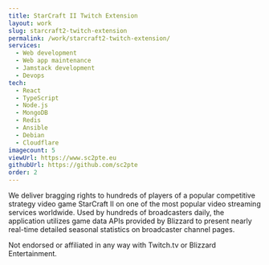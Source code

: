 ```yaml
---
title: StarCraft II Twitch Extension
layout: work
slug: starcraft2-twitch-extension
permalink: /work/starcraft2-twitch-extension/
services:
  - Web development
  - Web app maintenance
  - Jamstack development
  - Devops
tech:
  - React
  - TypeScript
  - Node.js
  - MongoDB
  - Redis
  - Ansible
  - Debian
  - Cloudflare
imagecount: 5
viewUrl: https://www.sc2pte.eu
githubUrl: https://github.com/sc2pte
order: 2
---
```


We deliver bragging rights to hundreds of players of a popular competitive strategy video game StarCraft II on one of the most popular video streaming services worldwide. Used by hundreds of broadcasters daily, the application utilizes game data APIs provided by Blizzard to present nearly real-time detailed seasonal statistics on broadcaster channel pages.

Not endorsed or affiliated in any way with Twitch<span>.</span>tv or Blizzard Entertainment.